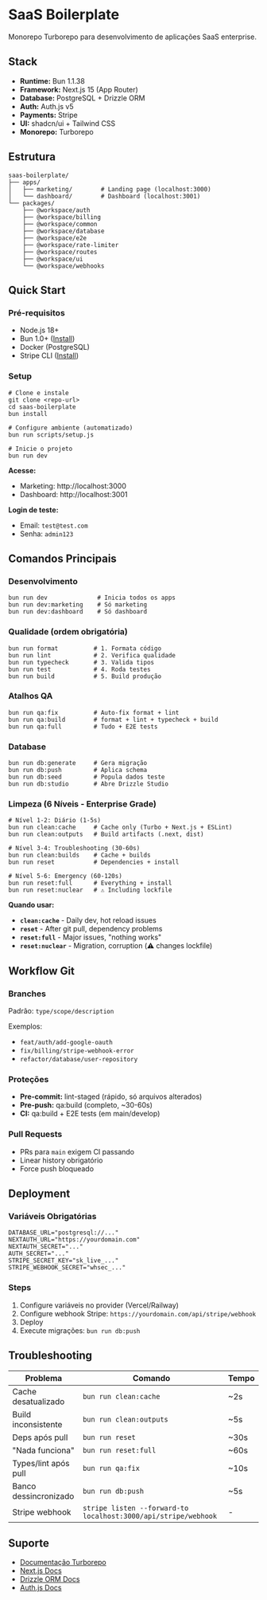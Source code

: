 # SaaS Boilerplate

Monorepo Turborepo para desenvolvimento de aplicações SaaS enterprise.

## Stack

- **Runtime:** Bun 1.1.38
- **Framework:** Next.js 15 (App Router)
- **Database:** PostgreSQL + Drizzle ORM
- **Auth:** Auth.js v5
- **Payments:** Stripe
- **UI:** shadcn/ui + Tailwind CSS
- **Monorepo:** Turborepo

## Estrutura

```
saas-boilerplate/
├── apps/
│   ├── marketing/        # Landing page (localhost:3000)
│   └── dashboard/        # Dashboard (localhost:3001)
└── packages/
    ├── @workspace/auth
    ├── @workspace/billing
    ├── @workspace/common
    ├── @workspace/database
    ├── @workspace/e2e
    ├── @workspace/rate-limiter
    ├── @workspace/routes
    ├── @workspace/ui
    └── @workspace/webhooks
```

## Quick Start

### Pré-requisitos

- Node.js 18+
- Bun 1.0+ ([Install](https://bun.sh))
- Docker (PostgreSQL)
- Stripe CLI ([Install](https://stripe.com/docs/stripe-cli))

### Setup

```
# Clone e instale
git clone <repo-url>
cd saas-boilerplate
bun install

# Configure ambiente (automatizado)
bun run scripts/setup.js

# Inicie o projeto
bun run dev
```

**Acesse:**

- Marketing: http://localhost:3000
- Dashboard: http://localhost:3001

**Login de teste:**

- Email: `test@test.com`
- Senha: `admin123`

## Comandos Principais

### Desenvolvimento

```
bun run dev              # Inicia todos os apps
bun run dev:marketing    # Só marketing
bun run dev:dashboard    # Só dashboard
```

### Qualidade (ordem obrigatória)

```
bun run format          # 1. Formata código
bun run lint            # 2. Verifica qualidade
bun run typecheck       # 3. Valida tipos
bun run test            # 4. Roda testes
bun run build           # 5. Build produção
```

### Atalhos QA

```
bun run qa:fix          # Auto-fix format + lint
bun run qa:build        # format + lint + typecheck + build
bun run qa:full         # Tudo + E2E tests
```

### Database

```
bun run db:generate     # Gera migração
bun run db:push         # Aplica schema
bun run db:seed         # Popula dados teste
bun run db:studio       # Abre Drizzle Studio
```

### Limpeza (6 Níveis - Enterprise Grade)

```
# Nível 1-2: Diário (1-5s)
bun run clean:cache     # Cache only (Turbo + Next.js + ESLint)
bun run clean:outputs   # Build artifacts (.next, dist)

# Nível 3-4: Troubleshooting (30-60s)
bun run clean:builds    # Cache + builds
bun run reset           # Dependencies + install

# Nível 5-6: Emergency (60-120s)
bun run reset:full      # Everything + install
bun run reset:nuclear   # ⚠️ Including lockfile
```

**Quando usar:**

- **`clean:cache`** - Daily dev, hot reload issues
- **`reset`** - After git pull, dependency problems
- **`reset:full`** - Major issues, "nothing works"
- **`reset:nuclear`** - Migration, corruption (⚠️ changes lockfile)

## Workflow Git

### Branches

Padrão: `type/scope/description`

Exemplos:

- `feat/auth/add-google-oauth`
- `fix/billing/stripe-webhook-error`
- `refactor/database/user-repository`

### Proteções

- **Pre-commit:** lint-staged (rápido, só arquivos alterados)
- **Pre-push:** qa:build (completo, ~30-60s)
- **CI:** qa:build + E2E tests (em main/develop)

### Pull Requests

- PRs para `main` exigem CI passando
- Linear history obrigatório
- Force push bloqueado

## Deployment

### Variáveis Obrigatórias

```
DATABASE_URL="postgresql://..."
NEXTAUTH_URL="https://yourdomain.com"
NEXTAUTH_SECRET="..."
AUTH_SECRET="..."
STRIPE_SECRET_KEY="sk_live_..."
STRIPE_WEBHOOK_SECRET="whsec_..."
```

### Steps

1. Configure variáveis no provider (Vercel/Railway)
2. Configure webhook Stripe: `https://yourdomain.com/api/stripe/webhook`
3. Deploy
4. Execute migrações: `bun run db:push`

## Troubleshooting

| Problema              | Comando                                                        | Tempo |
| --------------------- | -------------------------------------------------------------- | ----- |
| Cache desatualizado   | `bun run clean:cache`                                          | ~2s   |
| Build inconsistente   | `bun run clean:outputs`                                        | ~5s   |
| Deps após pull        | `bun run reset`                                                | ~30s  |
| "Nada funciona"       | `bun run reset:full`                                           | ~60s  |
| Types/lint após pull  | `bun run qa:fix`                                               | ~10s  |
| Banco dessincronizado | `bun run db:push`                                              | ~5s   |
| Stripe webhook        | `stripe listen --forward-to localhost:3000/api/stripe/webhook` | -     |

## Suporte

- [Documentação Turborepo](https://turbo.build/repo/docs)
- [Next.js Docs](https://nextjs.org/docs)
- [Drizzle ORM Docs](https://orm.drizzle.team)
- [Auth.js Docs](https://authjs.dev)
